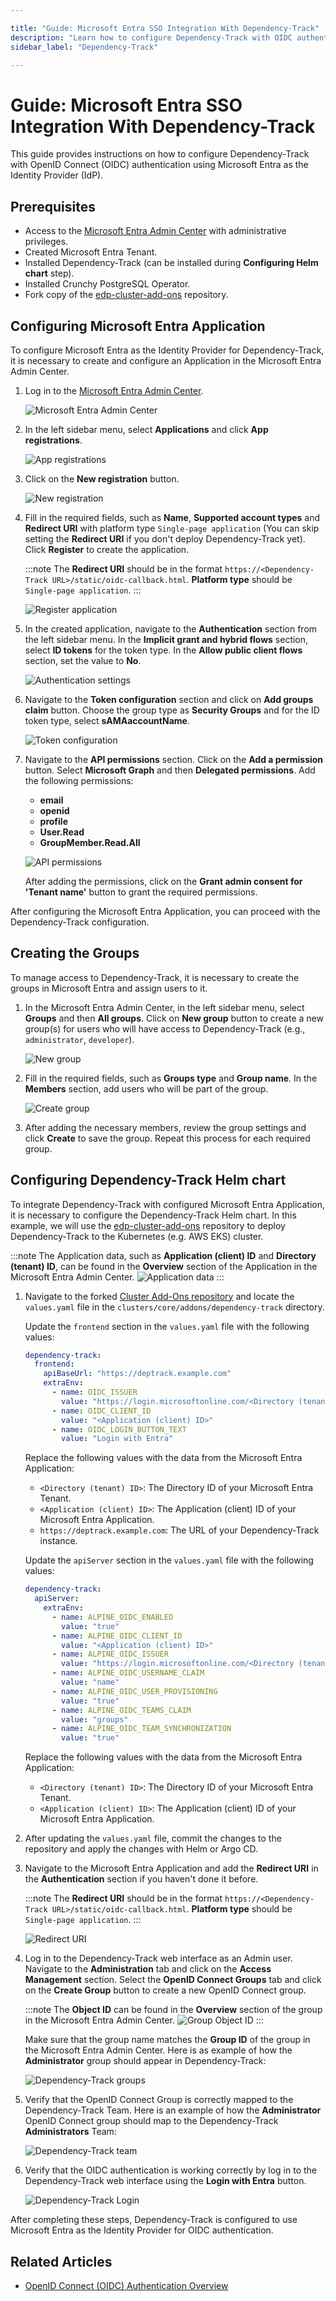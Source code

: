 ```yaml
---

title: "Guide: Microsoft Entra SSO Integration With Dependency-Track"
description: "Learn how to configure Dependency-Track with OIDC authentication using Microsoft Entra as the Identity Provider for secure and efficient access management."
sidebar_label: "Dependency-Track"

---
```

<!-- markdownlint-disable MD025 -->

# Guide: Microsoft Entra SSO Integration With Dependency-Track

<head>
  <link rel="canonical" href="https://docs.kuberocketci.io/docs/operator-guide/microsoft-entra/dependency-track-authentication" />
</head>

This guide provides instructions on how to configure Dependency-Track with OpenID Connect (OIDC) authentication using Microsoft Entra as the Identity Provider (IdP).

## Prerequisites

- Access to the [Microsoft Entra Admin Center](https://entra.microsoft.com/) with administrative privileges.
- Created Microsoft Entra Tenant.
- Installed Dependency-Track (can be installed during **Configuring Helm chart** step).
- Installed Crunchy PostgreSQL Operator.
- Fork copy of the [edp-cluster-add-ons](https://github.com/epam/edp-cluster-add-ons) repository.

## Configuring Microsoft Entra Application

To configure Microsoft Entra as the Identity Provider for Dependency-Track, it is necessary to create and configure an Application in the Microsoft Entra Admin Center.

1. Log in to the [Microsoft Entra Admin Center](https://entra.microsoft.com/?feature.msaljs=true#home).

    ![Microsoft Entra Admin Center](../../assets/operator-guide/microsoft-entra-auth/microsoft-entra-admin-center.png)

2. In the left sidebar menu, select **Applications** and click **App registrations**.

    ![App registrations](../../assets/operator-guide/microsoft-entra-auth/app-registrations.png)

3. Click on the **New registration** button.

    ![New registration](../../assets/operator-guide/microsoft-entra-auth/new-registration.png)

4. Fill in the required fields, such as **Name**, **Supported account types** and **Redirect URI** with platform type `Single-page application` (You can skip setting the **Redirect URI** if you don't deploy Dependency-Track yet). Click **Register** to create the application.

    :::note
    The **Redirect URI** should be in the format `https://<Dependency-Track URL>/static/oidc-callback.html`.
    **Platform type** should be `Single-page application`.
    :::

    ![Register application](../../assets/operator-guide/microsoft-entra-auth/deptrack-register-application.png)

5. In the created application, navigate to the **Authentication** section from the left sidebar menu. In the **Implicit grant and hybrid flows** section, select **ID tokens** for the token type. In the **Allow public client flows** section, set the value to **No**.

    ![Authentication settings](../../assets/operator-guide/microsoft-entra-auth/deptrack-authentication-settings.png)

6. Navigate to the **Token configuration** section and click on **Add groups claim** button. Choose the group type as **Security Groups** and for the ID token type, select **sAMAaccountName**.

    ![Token configuration](../../assets/operator-guide/microsoft-entra-auth/deptrack-token-configuration.png)

7. Navigate to the **API permissions** section. Click on the **Add a permission** button. Select **Microsoft Graph** and then **Delegated permissions**. Add the following permissions:

    - **email**
    - **openid**
    - **profile**
    - **User.Read**
    - **GroupMember.Read.All**

    ![API permissions](../../assets/operator-guide/microsoft-entra-auth/deptrack-api-permissions.png)

    After adding the permissions, click on the **Grant admin consent for 'Tenant name'** button to grant the required permissions.

After configuring the Microsoft Entra Application, you can proceed with the Dependency-Track configuration.

## Creating the Groups

To manage access to Dependency-Track, it is necessary to create the groups in Microsoft Entra and assign users to it.

1. In the Microsoft Entra Admin Center, in the left sidebar menu, select **Groups** and then **All groups**. Click on **New group** button to create a new group(s) for users who will have access to Dependency-Track (e.g., `administrator`, `developer`).

    ![New group](../../assets/operator-guide/microsoft-entra-auth/new-group.png)

2. Fill in the required fields, such as **Groups type** and **Group name**. In the **Members** section, add users who will be part of the group.

    ![Create group](../../assets/operator-guide/microsoft-entra-auth/create-group.png)

3. After adding the necessary members, review the group settings and click **Create** to save the group. Repeat this process for each required group.

## Configuring Dependency-Track Helm chart

To integrate Dependency-Track with configured Microsoft Entra Application, it is necessary to configure the Dependency-Track Helm chart. In this example, we will use the [edp-cluster-add-ons](https://github.com/epam/edp-cluster-add-ons) repository to deploy Dependency-Track to the Kubernetes (e.g. AWS EKS) cluster.

:::note
The Application data, such as **Application (client) ID** and **Directory (tenant) ID**, can be found in the **Overview** section of the Application in the Microsoft Entra Admin Center.
![Application data](../../assets/operator-guide/microsoft-entra-auth/deptrack-application-data.png)
:::

1. Navigate to the forked [Cluster Add-Ons repository](https://github.com/epam/edp-cluster-add-ons) and locate the `values.yaml` file in the `clusters/core/addons/dependency-track` directory.

    Update the `frontend` section in the `values.yaml` file with the following values:

    ```yaml title="clusters/core/addons/dependency-track/values.yaml"
    dependency-track:
      frontend:
        apiBaseUrl: "https://deptrack.example.com"
        extraEnv:
          - name: OIDC_ISSUER
            value: "https://login.microsoftonline.com/<Directory (tenant) ID>/v2.0"
          - name: OIDC_CLIENT_ID
            value: "<Application (client) ID>"
          - name: OIDC_LOGIN_BUTTON_TEXT
            value: "Login with Entra"
    ```

    Replace the following values with the data from the Microsoft Entra Application:
    - `<Directory (tenant) ID>`: The Directory ID of your Microsoft Entra Tenant.
    - `<Application (client) ID>`: The Application (client) ID of your Microsoft Entra Application.
    - `https://deptrack.example.com`: The URL of your Dependency-Track instance.

    Update the `apiServer` section in the `values.yaml` file with the following values:

    ```yaml title="clusters/core/addons/dependency-track/values.yaml"
    dependency-track:
      apiServer:
        extraEnv:
          - name: ALPINE_OIDC_ENABLED
            value: "true"
          - name: ALPINE_OIDC_CLIENT_ID
            value: "<Application (client) ID>"
          - name: ALPINE_OIDC_ISSUER
            value: "https://login.microsoftonline.com/<Directory (tenant) ID>/v2.0"
          - name: ALPINE_OIDC_USERNAME_CLAIM
            value: "name"
          - name: ALPINE_OIDC_USER_PROVISIONING
            value: "true"
          - name: ALPINE_OIDC_TEAMS_CLAIM
            value: "groups"
          - name: ALPINE_OIDC_TEAM_SYNCHRONIZATION
            value: "true"
    ```

    Replace the following values with the data from the Microsoft Entra Application:
    - `<Directory (tenant) ID>`: The Directory ID of your Microsoft Entra Tenant.
    - `<Application (client) ID>`: The Application (client) ID of your Microsoft Entra Application.

2. After updating the `values.yaml` file, commit the changes to the repository and apply the changes with Helm or Argo CD.

3. Navigate to the Microsoft Entra Application and add the **Redirect URI** in the **Authentication** section if you haven't done it before.

    :::note
    The **Redirect URI** should be in the format `https://<Dependency-Track URL>/static/oidc-callback.html`.
    **Platform type** should be `Single-page application`.
    :::

    ![Redirect URI](../../assets/operator-guide/microsoft-entra-auth/deptrack-redirect-uri.png)

4. Log in to the Dependency-Track web interface as an Admin user. Navigate to the **Administration** tab and click on the **Access Management** section. Select the **OpenID Connect Groups** tab and click on the **Create Group** button to create a new OpenID Connect group.

    :::note
    The **Object ID** can be found in the **Overview** section of the group in the Microsoft Entra Admin Center.
    ![Group Object ID](../../assets/operator-guide/microsoft-entra-auth/oauth2-proxy-group-object-id.png)
    :::

    Make sure that the group name matches the **Group ID** of the group in the Microsoft Entra Admin Center. Here is as example of how the **Administrator** group should appear in Dependency-Track:

    ![Dependency-Track groups](../../assets/operator-guide/microsoft-entra-auth/deptrack-groups.png)

5. Verify that the OpenID Connect Group is correctly mapped to the Dependency-Track Team. Here is an example of how the **Administrator** OpenID Connect group should map to the Dependency-Track **Administrators** Team:

    ![Dependency-Track team](../../assets/operator-guide/microsoft-entra-auth/deptrack-team.png)

6. Verify that the OIDC authentication is working correctly by log in to the Dependency-Track web interface using the **Login with Entra** button.

    ![Dependency-Track Login](../../assets/operator-guide/microsoft-entra-auth/deptrack-login.png)

After completing these steps, Dependency-Track is configured to use Microsoft Entra as the Identity Provider for OIDC authentication.

## Related Articles

- [OpenID Connect (OIDC) Authentication Overview](./oidc-authentication-overview.md)
